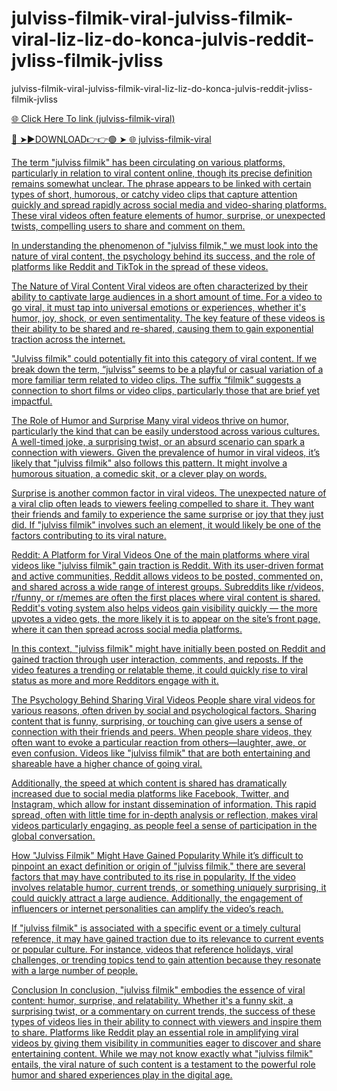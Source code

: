 # julviss-filmik-viral-julviss-filmik-viral-liz-liz-do-konca-julvis-reddit-jvliss-filmik-jvliss
julviss-filmik-viral-julviss-filmik-viral-liz-liz-do-konca-julvis-reddit-jvliss-filmik-jvliss

<a href="https://showbizz.cfd/zdfdwae"> 🌐 Click Here To link (julviss-filmik-viral)

🔴 ➤►DOWNLOAD👉👉🟢 ➤  <a href="https://showbizz.cfd/zdfdwae"> 🌐 julviss-filmik-viral

The term "julviss filmik" has been circulating on various platforms, particularly in relation to viral content online, though its precise definition remains somewhat unclear. The phrase appears to be linked with certain types of short, humorous, or catchy video clips that capture attention quickly and spread rapidly across social media and video-sharing platforms. These viral videos often feature elements of humor, surprise, or unexpected twists, compelling users to share and comment on them.

In understanding the phenomenon of "julviss filmik," we must look into the nature of viral content, the psychology behind its success, and the role of platforms like Reddit and TikTok in the spread of these videos.

The Nature of Viral Content Viral videos are often characterized by their ability to captivate large audiences in a short amount of time. For a video to go viral, it must tap into universal emotions or experiences, whether it's humor, joy, shock, or even sentimentality. The key feature of these videos is their ability to be shared and re-shared, causing them to gain exponential traction across the internet.

"Julviss filmik" could potentially fit into this category of viral content. If we break down the term, “julviss” seems to be a playful or casual variation of a more familiar term related to video clips. The suffix “filmik” suggests a connection to short films or video clips, particularly those that are brief yet impactful.

The Role of Humor and Surprise Many viral videos thrive on humor, particularly the kind that can be easily understood across various cultures. A well-timed joke, a surprising twist, or an absurd scenario can spark a connection with viewers. Given the prevalence of humor in viral videos, it’s likely that "julviss filmik" also follows this pattern. It might involve a humorous situation, a comedic skit, or a clever play on words.

Surprise is another common factor in viral videos. The unexpected nature of a viral clip often leads to viewers feeling compelled to share it. They want their friends and family to experience the same surprise or joy that they just did. If "julviss filmik" involves such an element, it would likely be one of the factors contributing to its viral nature.

Reddit: A Platform for Viral Videos One of the main platforms where viral videos like "julviss filmik" gain traction is Reddit. With its user-driven format and active communities, Reddit allows videos to be posted, commented on, and shared across a wide range of interest groups. Subreddits like r/videos, r/funny, or r/memes are often the first places where viral content is shared. Reddit's voting system also helps videos gain visibility quickly — the more upvotes a video gets, the more likely it is to appear on the site’s front page, where it can then spread across social media platforms.

In this context, "julviss filmik" might have initially been posted on Reddit and gained traction through user interaction, comments, and reposts. If the video features a trending or relatable theme, it could quickly rise to viral status as more and more Redditors engage with it.

The Psychology Behind Sharing Viral Videos People share viral videos for various reasons, often driven by social and psychological factors. Sharing content that is funny, surprising, or touching can give users a sense of connection with their friends and peers. When people share videos, they often want to evoke a particular reaction from others—laughter, awe, or even confusion. Videos like "julviss filmik" that are both entertaining and shareable have a higher chance of going viral.

Additionally, the speed at which content is shared has dramatically increased due to social media platforms like Facebook, Twitter, and Instagram, which allow for instant dissemination of information. This rapid spread, often with little time for in-depth analysis or reflection, makes viral videos particularly engaging, as people feel a sense of participation in the global conversation.

How "Julviss Filmik" Might Have Gained Popularity While it’s difficult to pinpoint an exact definition or origin of "julviss filmik," there are several factors that may have contributed to its rise in popularity. If the video involves relatable humor, current trends, or something uniquely surprising, it could quickly attract a large audience. Additionally, the engagement of influencers or internet personalities can amplify the video’s reach.

If "julviss filmik" is associated with a specific event or a timely cultural reference, it may have gained traction due to its relevance to current events or popular culture. For instance, videos that reference holidays, viral challenges, or trending topics tend to gain attention because they resonate with a large number of people.

Conclusion In conclusion, "julviss filmik" embodies the essence of viral content: humor, surprise, and relatability. Whether it's a funny skit, a surprising twist, or a commentary on current trends, the success of these types of videos lies in their ability to connect with viewers and inspire them to share. Platforms like Reddit play an essential role in amplifying viral videos by giving them visibility in communities eager to discover and share entertaining content. While we may not know exactly what "julviss filmik" entails, the viral nature of such content is a testament to the powerful role humor and shared experiences play in the digital age.









